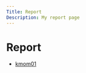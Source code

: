 ```yaml
---
Title: Report
Description: My report page
---
```


Report
==========================

* [kmom01](report/kmom01)
